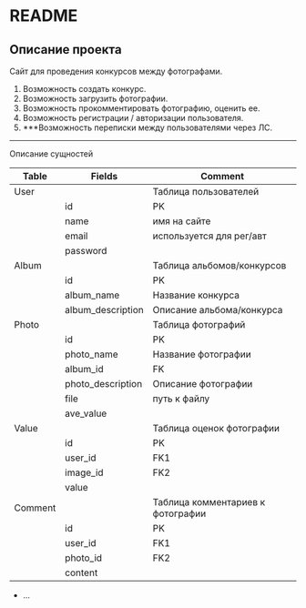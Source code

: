 # README

## Описание проекта
Сайт для проведения конкурсов между фотографами.

1. Возможность создать конкурс.
2. Возможность загрузить фотографии.
3. Возможность прокомментировать фотографию, оценить ее.
4. Возможность регистрации / авторизации пользователя.
5. ***Возможность переписки между пользователями через ЛС.

***
Описание сущностей

| Table   | Fields            | Comment                           |
|---------|-------------------|-----------------------------------|
| User    |                   | Таблица пользователей             |
|         | id                | PK                                |
|         | name              | имя на сайте                      |
|         | email             | используется для рег/авт          |
|         | password          |                                   |
| Album   |                   | Таблица альбомов/конкурсов        |
|         | id                | PK                                |
|         | album_name        | Название конкурса                 |
|         | album_description | Описание альбома/конкурса         |
| Photo   |                   | Таблица фотографий                |
|         | id                | PK                                |
|         | photo_name        | Название фотографии               |
|         | album_id          | FK                                |
|         | photo_description | Описание фотографии               |
|         | file              | путь к файлу                      |
|         | ave_value         |                                   |
| Value   |                   | Таблица оценок фотографии         |
|         | id                | PK                                |
|         | user_id           | FK1                               |
|         | image_id          | FK2                               |
|         | value             |                                   |
| Comment |                   | Таблица комментариев к фотографии |
|         | id                | PK                                |
|         | user_id           | FK1                               |
|         | photo_id          | FK2                               |
|         | content           |                                   |

* ...

